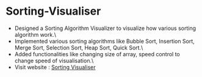 # Sorting-Visualiser
+ Designed a Sorting Algorithm Visualizer to visualize how various sorting algorithm work.\
+ Implemented various sorting algorithms like Bubble Sort, Insertion Sort, Merge Sort, Selection Sort, Heap Sort, Quick
Sort.\
+ Added functionalities like changing size of array, speed control to change speed of visualisation.\
+ Visit website : [Sorting Visualiser](https://imdk18.github.io/Sorting-Visualiser/)
